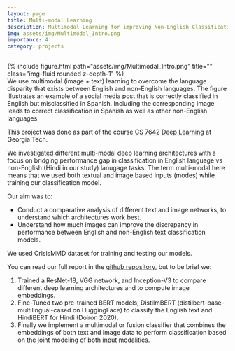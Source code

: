 ```yaml
---
layout: page
title: Multi-modal Learning
description: Multimodal Learning for improving Non-English Classification tasks
img: assets/img/Multimodal_Intro.png
importance: 4
category: projects
---
```


<div class="row">
    <div class="col-sm mt-3 mt-md-0">
        {% include figure.html path="assets/img/Multimodal_Intro.png" title="" class="img-fluid rounded z-depth-1" %}
    </div>
</div>
<div class="caption">
    We use multimodal (image + text) learning to overcome the language disparity that exists between English and non-English languages. The figure illustrates an example of a social media post that is correctly classified in English but misclassified in Spanish. Including the corresponding image leads to correct classification in Spanish as well as other non-English languages
</div>

This project was done as part of the course [CS 7642 Deep Learning](https://www.cc.gatech.edu/classes/AY2023/cs7643_spring/) at Georgia Tech.

We investigated different multi-modal deep learning architectures with a focus on bridging performance gap in classification in English language vs non-English (Hindi in our study) lanugage tasks. 
The term multi-modal here means that we used both textual and image based inputs (modes) while training our classification model.

Our aim was to:
* Conduct a comparative analysis of different text and image networks, to understand which architectures work best. 
* Understand how much images can improve the discrepancy in performance between English and non-English text classification models.

We used CrisisMMD dataset for training and testing our models.

You can read our full report in the [github repository](https://github.com/sshourie/Multimodal_Learning/tree/main), but to be brief we:
1. Trained a ResNet-18, VGG network, and Inception-V3 to compare different deep learning architectures and to compute image embeddings.
2. Fine-Tuned two pre-trained BERT models, DistilmBERT (distilbert-base-multilingual-cased on HuggingFace) to classify the English text and HindiBERT for Hindi (Doiron 2020).
3. Finally we implement a multimodal or fusion classifier that combines the embeddings of both text and image data to perform classification based on the joint modeling of both input modalities.